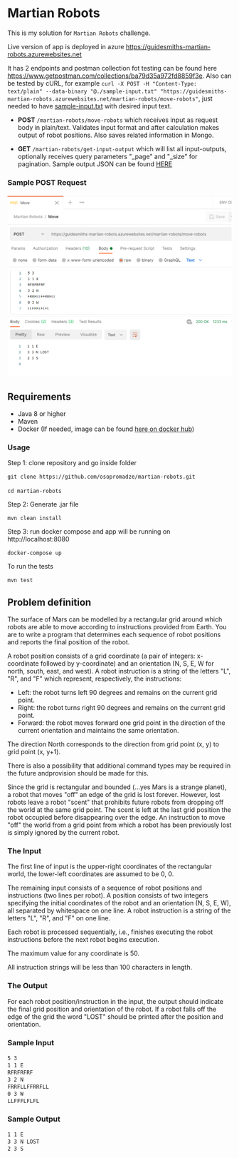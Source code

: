 # Martian Robots

This is my solution for ```Martian Robots``` challenge.

Live version of app is deployed in azure https://guidesmiths-martian-robots.azurewebsites.net

It has 2 endpoints and postman collection fot testing can be found here https://www.getpostman.com/collections/ba79d35a972fd8859f3e. Also can be tested by cURL, for example ```curl -X POST -H "Content-Type: text/plain" --data-binary "@./sample-input.txt" "https://guidesmiths-martian-robots.azurewebsites.net/martian-robots/move-robots"```, just needed to have [sample-input.txt](https://github.com/osopromadze/martian-robots/blob/main/files/sample-input.txt) with desired input text.

 - **POST** ```/martian-robots/move-robots``` which receives input as request body in plain/text. Validates input format and after calculation makes output of robot positions. Also saves related information in Mongo.

 - **GET** ```/martian-robots/get-input-output``` which will list all input-outputs, optionally receives query parameters "_page" and "_size" for pagination. Sample output JSON can be found [HERE](https://github.com/osopromadze/martian-robots/blob/main/files/sample-ouput.json)

### Sample POST Request

![Sample POST Request](https://raw.githubusercontent.com/osopromadze/martian-robots/main/files/POST%20Request.png?raw=true "Sample POST Request")

## Requirements
 - Java 8 or higher
 - Maven
 - Docker (If needed, image can be found [here on docker hub](https://hub.docker.com/r/coma123/martian-robots))
### Usage

Step 1: clone repository and go inside folder
```
git clone https://github.com/osopromadze/martian-robots.git

cd martian-robots
```

Step 2: Generate .jar file

```
mvn clean install
```

Step 3: run docker compose and app will be running on http://localhost:8080
```
docker-compose up
```
To run the tests
```
mvn test
```

## Problem definition

The surface of Mars can be modelled by a rectangular grid around which robots are able to move according to instructions provided from Earth. You are to write a program that determines each sequence of robot positions and reports the final position of the robot.

A robot position consists of a grid coordinate (a pair of integers: x-coordinate followed by y-coordinate) and an orientation (N, S, E, W for north, south, east, and west). A robot instruction is a string of the letters "L", "R", and "F" which represent, respectively, the instructions:

*   Left: the robot turns left 90 degrees and remains on the current grid point.
*   Right: the robot turns right 90 degrees and remains on the current grid point.
*   Forward: the robot moves forward one grid point in the direction of the current orientation and maintains the same orientation.

The direction North corresponds to the direction from grid point (x, y) to grid point (x, y+1).

There is also a possibility that additional command types may be required in the future andprovision should be made for this.

Since the grid is rectangular and bounded (...yes Mars is a strange planet), a robot that moves "off" an edge of the grid is lost forever. However, lost robots leave a robot "scent" that prohibits future robots from dropping off the world at the same grid point. The scent is left at the last grid position the robot occupied before disappearing over the edge. An instruction to move "off" the world from a grid point from which a robot has been previously lost is simply ignored by the current robot.

### The Input

The first line of input is the upper-right coordinates of the rectangular world, the lower-left coordinates are assumed to be 0, 0.

The remaining input consists of a sequence of robot positions and instructions (two lines per robot). A position consists of two integers specifying the initial coordinates of the robot and an orientation (N, S, E, W), all separated by whitespace on one line. A robot instruction is a string of the letters "L", "R", and "F" on one line.

Each robot is processed sequentially, i.e., finishes executing the robot instructions before the next robot begins execution.

The maximum value for any coordinate is 50.

All instruction strings will be less than 100 characters in length.

### The Output

For each robot position/instruction in the input, the output should indicate the final grid position and orientation of the robot. If a robot falls off the edge of the grid the word "LOST" should be printed after the position and orientation.

### Sample Input

```
5 3
1 1 E
RFRFRFRF
3 2 N
FRRFLLFFRRFLL
0 3 W
LLFFFLFLFL
```

### Sample Output

```
1 1 E
3 3 N LOST
2 3 S
```

